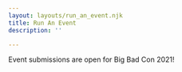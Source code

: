 ```yaml
---
layout: layouts/run_an_event.njk
title: Run An Event
description: ''

---
```

Event submissions are open for Big Bad Con 2021!